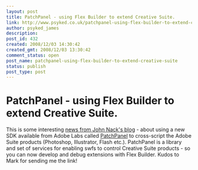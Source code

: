 ```yaml
---
layout: post
title: PatchPanel - using Flex Builder to extend Creative Suite.
link: http://www.psyked.co.uk/patchpanel-using-flex-builder-to-extend-creative-suite/
author: psyked_james
description: 
post_id: 432
created: 2008/12/03 14:30:42
created_gmt: 2008/12/03 13:30:42
comment_status: open
post_name: patchpanel-using-flex-builder-to-extend-creative-suite
status: publish
post_type: post
---
```


# PatchPanel - using Flex Builder to extend Creative Suite.

This is some interesting [news from John Nack's blog](http://blogs.adobe.com/jnack/2008/12/patchpanel.html) \- about using a new SDK available from Adobe Labs called [PatchPanel](http://labs.adobe.com/wiki/index.php/PatchPanel) to cross-script the Adobe Suite products (Photoshop, Illustrator, Flash etc.). PatchPanel is a library and set of services for enabling swfs to control Creative Suite products - so you can now develop and debug extensions with Flex Builder. Kudos to Mark for sending me the link!